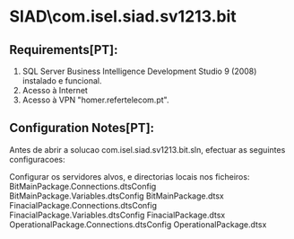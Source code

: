 # SIAD\com.isel.siad.sv1213.bit

## Requirements[PT]:
1. SQL Server Business Intelligence Development Studio 9 (2008) instalado e funcional.
2. Acesso à Internet
3. Acesso à VPN "homer.refertelecom.pt". 

## Configuration Notes[PT]:
Antes de abrir a solucao com.isel.siad.sv1213.bit.sln, efectuar as seguintes configuracoes:

Configurar os servidores alvos, e directorias locais nos ficheiros:
	BitMainPackage.Connections.dtsConfig
	BitMainPackage.Variables.dtsConfig
	BitMainPackage.dtsx
	FinacialPackage.Connections.dtsConfig
	FinacialPackage.Variables.dtsConfig
	FinacialPackage.dtsx
	OperationalPackage.Connections.dtsConfig
	OperationalPackage.dtsx
